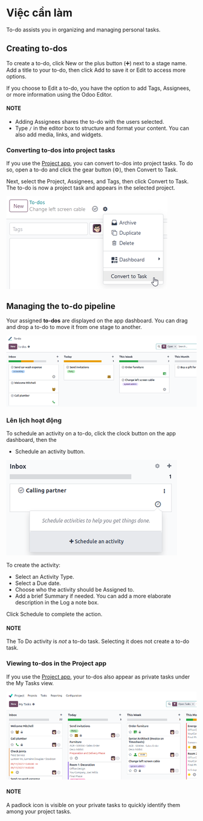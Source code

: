 # Việc cần làm

To-do assists you in organizing and managing personal tasks.

## Creating to-dos

To create a to-do, click New or the plus button (➕) next to a stage name.
Add a title to your to-do, then click Add to save it or Edit to access more
options.

If you choose to Edit a to-do, you have the option to add Tags,
Assignees, or more information using the Odoo Editor.

#### NOTE
- Adding Assignees shares the to-do with the users selected.
- Type `/` in the editor box to structure and format your content. You can also add media, links,
  and widgets.

### Converting to-dos into project tasks

If you use the [Project app](../services/project.md), you can convert to-dos into project tasks.
To do so, open a to-do and click the gear button (⚙), then Convert to Task.

Next, select the Project, Assignees, and Tags, then click
Convert to Task. The to-do is now a project task and appears in the selected project.

![Converting a to-do into a task](../../.gitbook/assets/convert-task-button.png)

## Managing the to-do pipeline

Your assigned **to-dos** are displayed on the app dashboard. You can drag and drop a to-do to move
it from one stage to another.

![Example of a to-do pipeline](../../.gitbook/assets/to-do-pipeline.png)

### Lên lịch hoạt động

To schedule an activity on a to-do, click the clock button on the app dashboard, then the
+ Schedule an activity button.

![Scheduling an activity from the To-do dashboard](../../.gitbook/assets/schedule-activity.png)

To create the activity:

- Select an Activity Type.
- Select a Due date.
- Choose who the activity should be Assigned to.
- Add a brief Summary if needed. You can add a more elaborate description in the
  Log a note box.

Click Schedule to complete the action.

#### NOTE
The To Do activity is *not* a to-do task. Selecting it does not create a to-do task.

### Viewing to-dos in the Project app

If you use the [Project app](../services/project.md), your to-dos also appear as private tasks
under the My Tasks view.

![Example of a "My Tasks" pipeline in the Project app](../../.gitbook/assets/my-task-pipeline.png)

#### NOTE
A padlock icon is visible on your private tasks to quickly identify them among your project
tasks.
